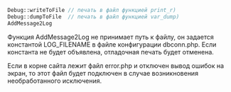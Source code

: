 ```php
Debug::writeToFile // печать в файл функцией print_r) 
Debug::dumpToFile  // печать в файл функцией var_dump) 
AddMessage2Log
```

Функция AddMessage2Log не принимает путь к файлу, он задается константой LOG_FILENAME в файле конфигурации dbconn.php. Если константа не будет объявлена, отладочная печать будет отменена.

Если в корне сайта лежит файл error.php и отключен вывод ошибок на экран, то этот файл будет подключен в случае возникновения необработанного исключения.